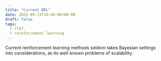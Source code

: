 ```yaml
---
title: "Current BRL"
date: 2025-09-13T14:44:06+08:00
draft: false
tags:
  - rlhf
  - reinforcement learning
---
```


Current reinforcement learning methods seldom takes Bayesian settings into considerations, as its well-known problems of scalability.



